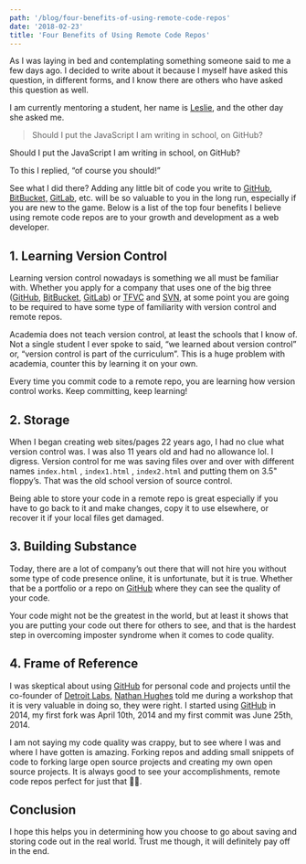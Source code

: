 ```yaml
---
path: '/blog/four-benefits-of-using-remote-code-repos'
date: '2018-02-23'
title: 'Four Benefits of Using Remote Code Repos'
---
```


As I was laying in bed and contemplating something someone said to me a few days ago. I decided to write about it because I myself have asked this question, in different forms, and I know there are others who have asked this question as well.

I am currently mentoring a student, her name is [Leslie](https://twitter.com/LBorstPro), and the other day she asked me.

> Should I put the JavaScript I am writing in school, on GitHub?

Should I put the JavaScript I am writing in school, on GitHub?

To this I replied, “of course you should!”

See what I did there? Adding any little bit of code you write to [GitHub](http://github.com), [BitBucket,](https://bitbucket.org/) [GitLab](https://about.gitlab.com/), etc. will be so valuable to you in the long run, especially if you are new to the game. Below is a list of the top four benefits I believe using remote code repos are to your growth and development as a web developer.

## 1. Learning Version Control

Learning version control nowadays is something we all must be familiar with. Whether you apply for a company that uses one of the big three ([GitHub](http://github.com), [BitBucket](https://bitbucket.org/), [GitLab](https://about.gitlab.com/)) or [TFVC](https://www.visualstudio.com/team-services/tfvc/) and [SVN](https://subversion.apache.org/), at some point you are going to be required to have some type of familiarity with version control and remote repos.

Academia does not teach version control, at least the schools that I know of. Not a single student I ever spoke to said, “we learned about version control” or, “version control is part of the curriculum”. This is a huge problem with academia, counter this by learning it on your own.

Every time you commit code to a remote repo, you are learning how version control works. Keep committing, keep learning!

## 2. Storage

When I began creating web sites/pages 22 years ago, I had no clue what version control was. I was also 11 years old and had no allowance lol. I digress. Version control for me was saving files over and over with different names `index.html` , `index1.html` , `index2.html` and putting them on 3.5" floppy’s. That was the old school version of source control.

Being able to store your code in a remote repo is great especially if you have to go back to it and make changes, copy it to use elsewhere, or recover it if your local files get damaged.

## 3. Building Substance

Today, there are a lot of company’s out there that will not hire you without some type of code presence online, it is unfortunate, but it is true. Whether that be a portfolio or a repo on [GitHub](http://github.com) where they can see the quality of your code.

Your code might not be the greatest in the world, but at least it shows that you are putting your code out there for others to see, and that is the hardest step in overcoming imposter syndrome when it comes to code quality.

## 4. Frame of Reference

I was skeptical about using [GitHub](http://github.com) for personal code and projects until the co-founder of [Detroit Labs](https://www.detroitlabs.com/), [Nathan Hughes](https://twitter.com/ndh313) told me during a workshop that it is very valuable in doing so, they were right. I started using [GitHub](http://github.com) in 2014, my first fork was April 10th, 2014 and my first commit was June 25th, 2014.

I am not saying my code quality was crappy, but to see where I was and where I have gotten is amazing. Forking repos and adding small snippets of code to forking large open source projects and creating my own open source projects. It is always good to see your accomplishments, remote code repos perfect for just that 👍🏻.

## Conclusion

I hope this helps you in determining how you choose to go about saving and storing code out in the real world. Trust me though, it will definitely pay off in the end.
